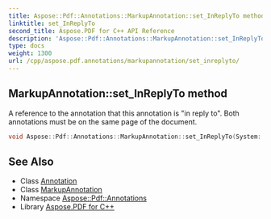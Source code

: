 ```yaml
---
title: Aspose::Pdf::Annotations::MarkupAnnotation::set_InReplyTo method
linktitle: set_InReplyTo
second_title: Aspose.PDF for C++ API Reference
description: 'Aspose::Pdf::Annotations::MarkupAnnotation::set_InReplyTo method. A reference to the annotation that this annotation is "in reply to". Both annotations must be on the same page of the document in C++.'
type: docs
weight: 1300
url: /cpp/aspose.pdf.annotations/markupannotation/set_inreplyto/
---
```

## MarkupAnnotation::set_InReplyTo method


A reference to the annotation that this annotation is "in reply to". Both annotations must be on the same page of the document.

```cpp
void Aspose::Pdf::Annotations::MarkupAnnotation::set_InReplyTo(System::SharedPtr<Annotation> value)
```

## See Also

* Class [Annotation](../../annotation/)
* Class [MarkupAnnotation](../)
* Namespace [Aspose::Pdf::Annotations](../../)
* Library [Aspose.PDF for C++](../../../)
